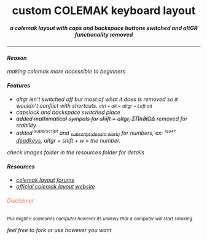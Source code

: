 
<h1 align="center">custom COLEMAK keyboard layout</h1>

<h5 align="center">a colemak layout with caps and backspace buttons switched and altGR functionality removed</h5><hr>
<i>
    <h4>Reason</h4>
    <p>making colemak more accessible to beginners</p>
    <h4>Features</h4>
    <ul>
        <li>altgr isn't switched off but most of what it does is removed so it wouldn't conflict with shortcuts. <small>ctrl + alt = altgr = Left alt</small></li>
        <li>capslock and backspace switched place</li>
        <li> <del>added mathimatical sympols for shift + altgr, Σ∏π∂łΩ∆</del> removed for stability.</li>
        <li>added <sup>superscript</sup> and <del><SUB>subscript(doesnt work)</SUB></del> for numbers, ex: ¹²³⁴⁷ <ins>deadkeys</ins>, altgr + shift + w » the number.</li>
    </ul>
    check images folder in the resources folder for details
    <h4>Resources</h4>
    <ul>
        <li><a href="https://forum.colemak.com/topic/1621-colemak-for-windows-with-capslock-to-backspace/">colemak layout forums</a></li>
        <li>
        <a href="https://colemak.com/Windows"> official colemak layout website </a></li>
    </ul>
    <h6 style="color:tomato" >Disclaimer</h6> <small>this might F someones computer however its unlikely that a computer will start smoking</small>
    <p>feel free to fork or use however you want</p>
</i>

